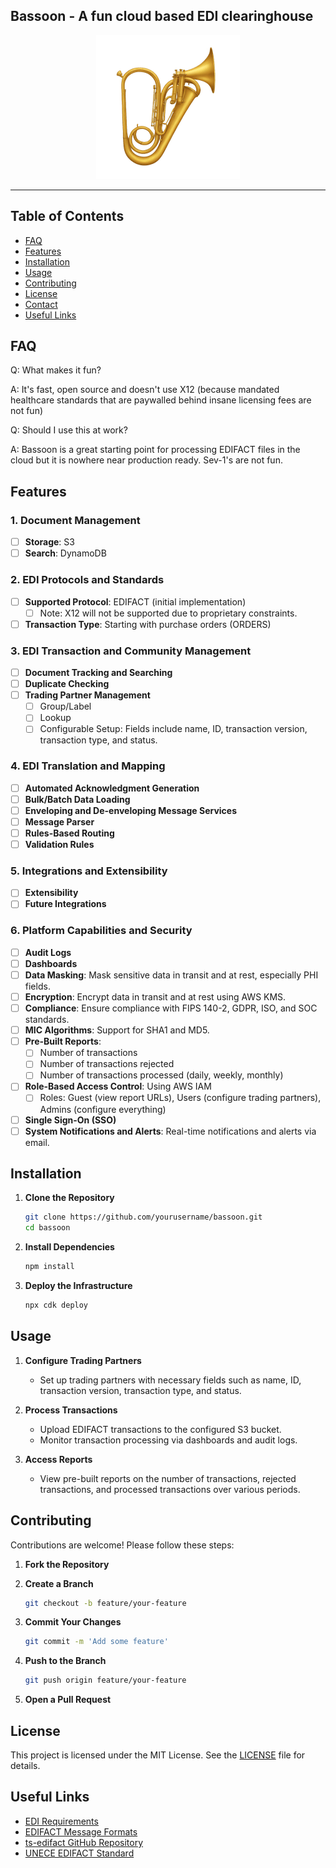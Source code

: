 ## Bassoon - A fun cloud based EDI clearinghouse 

<p align="center">
  <img src="./readme-assets/instrument-cornemuse_optimized.png" />
</p>

---

## Table of Contents
- [FAQ](#faq)
- [Features](#features)
- [Installation](#installation)
- [Usage](#usage)
- [Contributing](#contributing)
- [License](#license)
- [Contact](#contact)
- [Useful Links](#useful-links)

## FAQ

Q: What makes it fun? 

A: It's fast, open source and doesn't use X12 (because mandated healthcare standards that are paywalled behind insane licensing fees are not fun)

Q: Should I use this at work? 

A: Bassoon is a great starting point for processing EDIFACT files in the cloud but it is nowhere near production ready. Sev-1's are not fun.

## Features

### 1. Document Management
- [ ] **Storage**: S3
- [ ] **Search**: DynamoDB

### 2. EDI Protocols and Standards
- [ ] **Supported Protocol**: EDIFACT (initial implementation)
  - [ ] Note: X12 will not be supported due to proprietary constraints.
- [ ] **Transaction Type**: Starting with purchase orders (ORDERS)

### 3. EDI Transaction and Community Management
- [ ] **Document Tracking and Searching**
- [ ] **Duplicate Checking**
- [ ] **Trading Partner Management**
  - [ ] Group/Label
  - [ ] Lookup
  - [ ] Configurable Setup: Fields include name, ID, transaction version, transaction type, and status.

### 4. EDI Translation and Mapping
- [ ] **Automated Acknowledgment Generation**
- [ ] **Bulk/Batch Data Loading**
- [ ] **Enveloping and De-enveloping Message Services**
- [ ] **Message Parser**
- [ ] **Rules-Based Routing**
- [ ] **Validation Rules**

### 5. Integrations and Extensibility
- [ ] **Extensibility**
- [ ] **Future Integrations**

### 6. Platform Capabilities and Security
- [ ] **Audit Logs**
- [ ] **Dashboards**
- [ ] **Data Masking**: Mask sensitive data in transit and at rest, especially PHI fields.
- [ ] **Encryption**: Encrypt data in transit and at rest using AWS KMS.
- [ ] **Compliance**: Ensure compliance with FIPS 140-2, GDPR, ISO, and SOC standards.
- [ ] **MIC Algorithms**: Support for SHA1 and MD5.
- [ ] **Pre-Built Reports**: 
  - [ ] Number of transactions
  - [ ] Number of transactions rejected
  - [ ] Number of transactions processed (daily, weekly, monthly)
- [ ] **Role-Based Access Control**: Using AWS IAM
  - [ ] Roles: Guest (view report URLs), Users (configure trading partners), Admins (configure everything)
- [ ] **Single Sign-On (SSO)**
- [ ] **System Notifications and Alerts**: Real-time notifications and alerts via email.

## Installation

1. **Clone the Repository**
   ```sh
   git clone https://github.com/yourusername/bassoon.git
   cd bassoon
   ```

2. **Install Dependencies**
   ```sh
   npm install
   ```

3. **Deploy the Infrastructure**
   ```sh
   npx cdk deploy
   ```

## Usage

1. **Configure Trading Partners**
   - Set up trading partners with necessary fields such as name, ID, transaction version, transaction type, and status.

2. **Process Transactions**
   - Upload EDIFACT transactions to the configured S3 bucket.
   - Monitor transaction processing via dashboards and audit logs.

3. **Access Reports**
   - View pre-built reports on the number of transactions, rejected transactions, and processed transactions over various periods.

## Contributing

Contributions are welcome! Please follow these steps:

1. **Fork the Repository**
2. **Create a Branch**
   ```sh
   git checkout -b feature/your-feature
   ```

3. **Commit Your Changes**
   ```sh
   git commit -m 'Add some feature'
   ```

4. **Push to the Branch**
   ```sh
   git push origin feature/your-feature
   ```

5. **Open a Pull Request**

## License

This project is licensed under the MIT License. See the [LICENSE](LICENSE) file for details.

## Useful Links
- [EDI Requirements](https://www.selecthub.com/electronic-data-interchange/edi-requirements/#3_EDI_Transaction_and_Community_Management)
- [EDIFACT Message Formats](https://www.edi-plus.com/resources/message-formats/edifact/)
- [ts-edifact GitHub Repository](https://github.com/RovoMe/ts-edifact)
- [UNECE EDIFACT Standard](https://service.unece.org/trade/untdid/d00a/trmd/impdef_c.htm)

